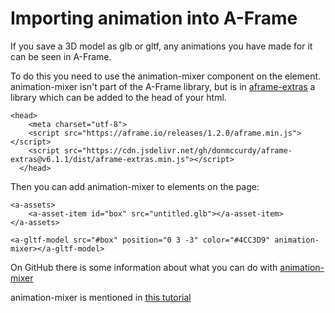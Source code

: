 # Importing animation into A-Frame
If you save a 3D model as glb or gltf, any animations you have made for it can be seen in A-Frame.

To do this you need to use the animation-mixer component on the element. animation-mixer isn't part of the A-Frame library, but is in [aframe-extras](https://github.com/n5ro/aframe-extras) a library which can be added to the head of your html.

```
<head>
    <meta charset="utf-8">
    <script src="https://aframe.io/releases/1.2.0/aframe.min.js"></script>
    <script src="https://cdn.jsdelivr.net/gh/donmccurdy/aframe-extras@v6.1.1/dist/aframe-extras.min.js"></script>
  </head>
```

Then you can add animation-mixer to elements on the page:
```
<a-assets>
    <a-asset-item id="box" src="untitled.glb"></a-asset-item>
</a-assets>
          
<a-gltf-model src="#box" position="0 3 -3" color="#4CC3D9" animation-mixer></a-gltf-model>

```
On GitHub there is some information about what you can do with [animation-mixer](https://github.com/n5ro/aframe-extras/tree/master/src/loaders)

animation-mixer is mentioned in [this tutorial](https://learn.framevr.io/project2/part1)